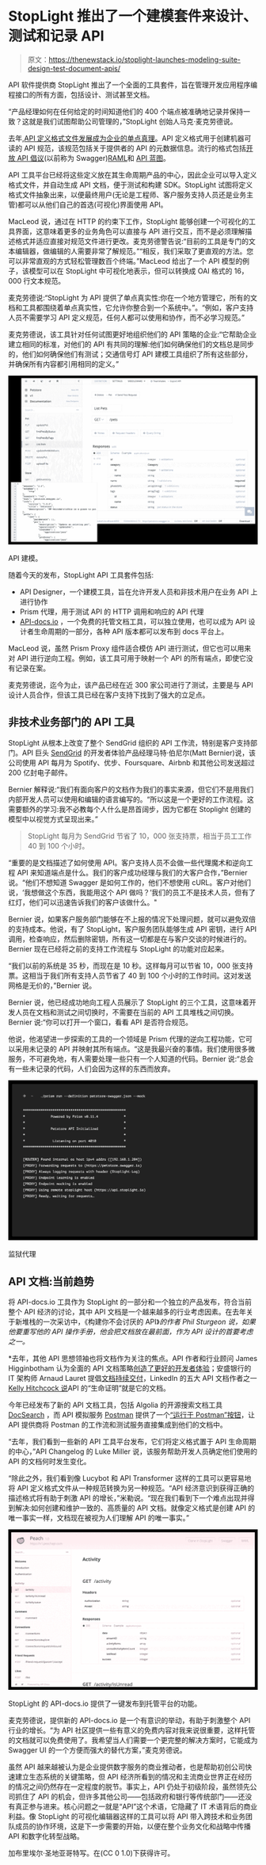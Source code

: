 # StopLight 推出了一个建模套件来设计、测试和记录 API

> 原文：<https://thenewstack.io/stoplight-launches-modeling-suite-design-test-document-apis/>

API 软件提供商 StopLight 推出了一个全面的工具套件，旨在管理开发应用程序编程接口的所有方面，包括设计、测试甚至文档。

“产品经理如何在任何给定的时间知道他们的 400 个端点被准确地记录并保持一致？这就是我们试图帮助公司管理的，”StopLight 创始人马克·麦克劳德说。

去年,[API 定义格式文件发展成为企业的单点真理](https://thenewstack.io/importance-apis-container-age/)。API 定义格式用于创建机器可读的 API 规范，该规范包括关于提供者的 API 的元数据信息。流行的格式包括[开放 API 倡议](https://openapis.org/)(以前称为 Swagger)[RAML](http://raml.org/)和 [API 蓝图](https://apiblueprint.org/)。

API 工具平台已经将这些定义放在其生命周期产品的中心，因此企业可以导入定义格式文件，并自动生成 API 文档，便于测试和构建 SDK。StopLight 试图将定义格式文件抽象出来，以便最终用户(无论是工程师、客户服务支持人员还是业务主管)都可以从他们自己的首选(可视化)界面使用 API。

MacLeod 说，通过在 HTTP 的约束下工作，StopLight 能够创建一个可视化的工具界面，这意味着更多的业务角色可以直接与 API 进行交互，而不是必须理解描述格式并适应直接对规范文件进行更改。麦克劳德警告说:“目前的工具是专门的文本编辑器，做编辑的人需要非常了解规范。”“相反，我们采取了更直观的方法。您可以非常直观的方式轻松管理数百个终端。”MacLeod 给出了一个 API 模型的例子，该模型可以在 StopLight 中可视化地表示，但可以转换成 OAI 格式的 16，000 行文本规范。

麦克劳德说:“StopLight 为 API 提供了单点真实性:你在一个地方管理它，所有的文档和工具都围绕着单点真实性，它允许你整合到一个系统中。”。“例如，客户支持人员不需要学习 API 定义规范，任何人都可以使用和协作，而不必学习规范。”

麦克劳德说，该工具针对任何试图更好地组织他们的 API 策略的企业:“它帮助企业建立相同的标准，对他们的 API 有共同的理解:他们如何确保他们的文档总是同步的，他们如何确保他们有测试；交通信号灯 API 建模工具组织了所有这些部分，并确保所有内容都引用相同的定义。”

![API Modeling.](img/09bebc12e2c3504be58ccd10bc3cd97b.png)

API 建模。

随着今天的发布，StopLight API 工具套件包括:

*   API Designer，一个建模工具，旨在允许开发人员和非技术用户在业务 API 上进行协作
*   Prism 代理，用于测试 API 的 HTTP 调用和响应的 API 代理
*   [API-docs.io](http://API-docs.io) ，一个免费的托管文档工具，可以独立使用，也可以成为 API 设计者生命周期的一部分，各种 API 版本都可以发布到 docs 平台上。

MacLeod 说，虽然 Prism Proxy 组件适合模仿 API 进行测试，但它也可以用来对 API 进行逆向工程。例如，该工具可用于映射一个 API 的所有端点，即使它没有记录在案。

麦克劳德说，迄今为止，该产品已经在近 300 家公司进行了测试，主要是与 API 设计人员合作，但该工具已经在客户支持下找到了强大的立足点。

## 非技术业务部门的 API 工具

StopLight 从根本上改变了整个 SendGrid 组织的 API 工作流，特别是客户支持部门。API 巨头 [SendGrid](https://sendgrid.com/) 的开发者体验产品经理马特·伯尼尔(Matt Bernier)说，该公司使用 API 每月为 Spotify、优步、Foursquare、Airbnb 和其他公司发送超过 200 亿封电子邮件。

Bernier 解释说:“我们有面向客户的文档作为我们的事实来源，但它们不是用我们内部开发人员可以使用和编辑的语言编写的。“所以这是一个更好的工作流程。这需要额外的学习:我不必教每个人什么是昂首阔步，因为它都在 Stoplight 创建的模型中以视觉方式呈现出来。”

> StopLight 每月为 SendGrid 节省了 10，000 张支持票，相当于员工工作 40 到 100 个小时。

“重要的是文档描述了如何使用 API。客户支持人员不会做一些代理魔术和逆向工程 API 来知道端点是什么。我们的客户成功经理与我们的大客户合作，”Bernier 说。“他们不想知道 Swagger 是如何工作的，他们不想使用 cURL。客户对他们说，‘我想做这个东西，我能用这个 API 做吗？’我们的员工不是技术人员，但有了红灯，他们可以迅速告诉我们的客户该做什么。"

Bernier 说，如果客户服务部门能够在不上报的情况下处理问题，就可以避免双倍的支持成本。他说，有了 StopLight，客户服务团队能够生成 API 密钥，进行 API 调用，检查响应，然后删除密钥，所有这一切都是在与客户交谈的时候进行的。Bernier 现在已经将之前的支持工作流程与 StopLight 的功能对应起来。

“我们以前的系统是 35 秒，而现在是 10 秒。这样每月可以节省 10，000 张支持票。这相当于我们所有支持人员节省了 40 到 100 个小时的工作时间。这对发送网格是无价的，”Bernier 说。

Bernier 说，他已经成功地向工程人员展示了 StopLight 的三个工具，这意味着开发人员在文档和测试之间切换时，不需要在当前的 API 工具堆栈之间切换。Bernier 说:“你可以打开一个窗口，看看 API 是否符合规范。

他说，他渴望进一步探索的工具的一个领域是 Prism 代理的逆向工程功能，它可以采用未记录的 API 并映射其所有端点。“这是我最兴奋的事情。我们使用很多微服务，不可避免地，有人需要处理一些只有一个人知道的代码。Bernier 说:“总会有一些未记录的代码，人们会因为这样的东西而放弃。

![Prison Proxy](img/8759f3e6d56327265ebe6c85b54e00d4.png)

监狱代理

## API 文档:当前趋势

将 API-docs.io 工具作为 StopLight 的一部分和一个独立的产品发布，符合当前整个 API 经济的讨论，其中 API 文档是一个越来越多的行业考虑因素。在去年关于新堆栈的一次采访中，《构建你不会讨厌的 API》*的作者 Phil Sturgeon 说，如果他要重写他的 API 操作手册，他会把文档放在最前面，作为 API 设计的首要考虑之一。*

 *去年，其他 API 思想领袖也将文档作为关注的焦点。API 作者和行业顾问 James Higginbotham 认为全面的 API 文档策略[创造了更好的开发者体验](http://launchany.com/building-your-api-documentation-strategy-for-success/)；安盛银行的 IT 架构师 Arnaud Lauret 提倡[文档持续交付](http://apihandyman.io/document-api-topia-api-days-paris-2015/)，LinkedIn 的五大 API 文档作者之一 [Kelly Hitchcock 说](https://www.youtube.com/watch?v=XGWM8S4AL3U)API 的“生命证明”就是它的文档。

今年已经发布了新的 API 文档工具，包括 Algolia 的开源搜索文档工具 [DocSearch](https://community.algolia.com/docsearch/) ，而 API 模拟服务 [Postman](https://www.getpostman.com/) 提供了一个[“运行于 Postman”按钮](http://blog.getpostman.com/2016/01/28/the-run-in-postman-button-for-improved-documentation/)，让 API 提供商将 Postman 的工作流和测试服务直接集成到他们的文档中。

“去年，我们看到一些新的 API 工具平台发布，它们将定义格式置于 API 生命周期的中心，”API Changelog 的 Luke Miller 说，该服务帮助开发人员确定他们使用的 API 的文档何时发生变化。

“除此之外，我们看到像 Lucybot 和 API Transformer 这样的工具可以更容易地将 API 定义格式文件从一种规范转换为另一种规范。“API 经济意识到获得正确的描述格式将有助于刺激 API 的增长，”米勒说。“现在我们看到下一个难点出现并得到解决:如何创建和维护一致的、高质量的 API 文档。就像定义格式是创建 API 的唯一事实一样，文档现在被视为人们理解 API 的唯一事实。”

[![StopLight's api-docs.io offers one click publishing to the hosting platform.](img/0acf866205eba72fa97ba5c7119a9af7.png)](http://www.stoplight.io)

StopLight 的 API-docs.io 提供了一键发布到托管平台的功能。

麦克劳德说，提供新的 API-docs.io 是一个有意识的举动，有助于刺激整个 API 行业的增长。“为 API 社区提供一些有意义的免费内容对我来说很重要，这样托管的文档就可以免费使用了。我希望当人们需要一个更完整的解决方案时，它能成为 Swagger UI 的一个方便而强大的替代方案，”麦克劳德说。

虽然 API 越来越被认为是企业提供数字服务的商业推动者，也是帮助初创公司快速建立生态系统的关键策略，但 API 经济所看到的情况和主流商业世界正在经历的情况之间仍然存在一定程度的脱节。事实上，API 仍处于初级阶段，虽然领先公司抓住了 API 的机会，但许多其他公司——包括政府和银行等传统部门——还没有真正参与进来。核心问题之一就是“API”这个术语，它隐藏了 IT 术语背后的商业利益。像 StopLight 的可视化编辑器这样的工具可以将 API 带入跨技术和业务团队成员的协作环境，这是下一步需要的开始，以便在整个业务文化和战略中传播 API 和数字化转型战略。

加布里埃尔·圣地亚哥特写。在(CC 0 1.0)下获得许可。

<svg xmlns:xlink="http://www.w3.org/1999/xlink" viewBox="0 0 68 31" version="1.1"><title>Group</title> <desc>Created with Sketch.</desc></svg>*